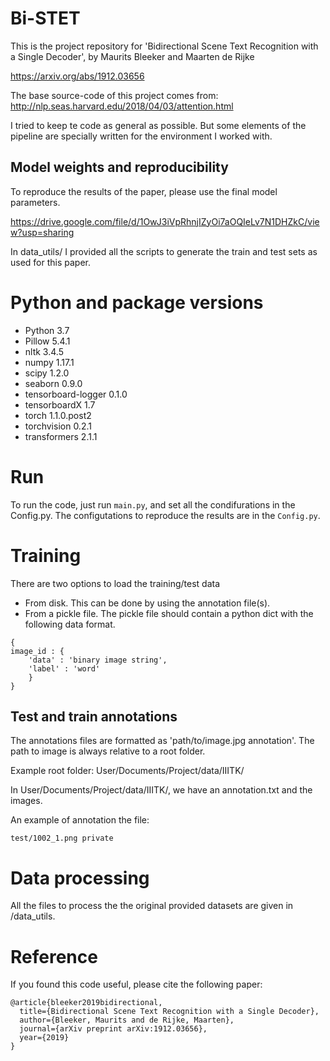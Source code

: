 # Bi-STET

This is the project repository for 'Bidirectional Scene Text Recognition with a Single Decoder', by Maurits Bleeker and Maarten de Rijke

https://arxiv.org/abs/1912.03656

The base source-code of this project comes from: http://nlp.seas.harvard.edu/2018/04/03/attention.html

I tried to keep te code as general as possible. But some elements of the pipeline are specially written for the environment I worked with. 

## Model weights and reproducibility

To reproduce the results of the paper, please use the final model parameters. 

https://drive.google.com/file/d/1OwJ3iVpRhnjIZyOi7aOQIeLv7N1DHZkC/view?usp=sharing

In data_utils/ I provided all the scripts to generate the train and test sets as used for this paper.

# Python and package versions

* Python 3.7 
* Pillow	5.4.1
* nltk	3.4.5	
* numpy	1.17.1	
* scipy	1.2.0	
* seaborn	0.9.0	
* tensorboard-logger	0.1.0	
* tensorboardX	1.7	
* torch	1.1.0.post2	
* torchvision	0.2.1	
* transformers	2.1.1	

# Run
 
To run the code, just run ```main.py```, and set all the condifurations in the Config.py. The configutations to reproduce the results are in the ```Config.py```.
 
# Training

There are two options to load the training/test data

- From disk. This can be done by using the annotation file(s).
- From a pickle file. The pickle file should contain a python dict with the following data format.

```
{
image_id : { 
    'data' : 'binary image string',
    'label' : 'word'
    }
}

```

## Test and train annotations

The annotations files are formatted as 'path/to/image.jpg annotation'. The path to image is always relative to a root folder.

Example root folder: User/Documents/Project/data/IIITK/

In User/Documents/Project/data/IIITK/, we have an annotation.txt and the images.

An example of annotation the file: 
```
test/1002_1.png private

```

# Data processing

All the files to process the the original provided datasets are given in /data_utils.


# Reference 
If you found this code useful, please cite the following paper:
```
@article{bleeker2019bidirectional,
  title={Bidirectional Scene Text Recognition with a Single Decoder},
  author={Bleeker, Maurits and de Rijke, Maarten},
  journal={arXiv preprint arXiv:1912.03656},
  year={2019}
}
```
